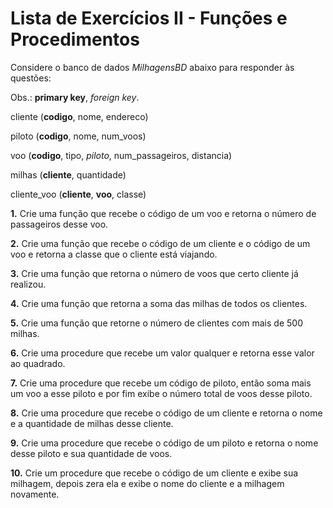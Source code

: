 # Lista de Exercícios II - Funções e Procedimentos
Considere o banco de dados *MilhagensBD* abaixo para responder às questões:

Obs.: **primary key**, *foreign key*.

cliente (**codigo**, nome, endereco)

piloto (**codigo**, nome, num_voos)

voo (**codigo**, tipo, *piloto*, num_passageiros, distancia)

milhas (**cliente**, quantidade)

cliente_voo (**cliente**, **voo**, classe)

**1.** Crie uma função que recebe o código de um voo e retorna o número de passageiros desse voo.

**2.** Crie uma função que recebe o código de um cliente e o código de um voo e retorna a classe que o cliente está viajando.

**3.** Crie uma função que retorna o número de voos que certo cliente já realizou.

**4.** Crie uma função que retorna a soma das milhas de todos os clientes.

**5.** Crie uma função que retorne o número de clientes com mais de 500 milhas.

**6.** Crie uma procedure que recebe um valor qualquer e retorna esse valor ao quadrado.

**7.** Crie uma procedure que recebe um código de piloto, então soma mais um voo a esse piloto e por fim exibe o número total de voos desse piloto.

**8.** Crie uma procedure que recebe o código de um cliente e retorna o nome e a quantidade de milhas desse cliente.

**9.** Crie uma procedure que recebe o código de um piloto e retorna o nome desse piloto e sua quantidade de voos.

**10.** Crie um procedure que recebe o código de um cliente e exibe sua milhagem, depois zera ela e exibe o nome do cliente e a milhagem novamente.
